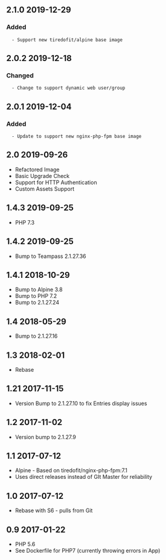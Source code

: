## 2.1.0 2019-12-29 <dave at tiredofit dot ca>

   ### Added
      - Support new tiredofit/alpine base image


## 2.0.2 2019-12-18 <dave at tiredofit dot ca>

   ### Changed
      - Change to support dynamic web user/group


## 2.0.1 2019-12-04 <dave at tiredofit dot ca>

   ### Added
      - Update to support new nginx-php-fpm base image


## 2.0  2019-09-26 <dave at tiredofit dot ca>

* Refactored Image
* Basic Upgrade Check
* Support for HTTP Authentication
* Custom Assets Support

## 1.4.3 2019-09-25 <dave at tiredofit dot ca>

* PHP 7.3

## 1.4.2 2019-09-25 <dave at tiredofit dot ca>

* Bump to Teampass 2.1.27.36

## 1.4.1 2018-10-29 <dave at tiredofit dot ca>

* Bump to Alpine 3.8
* Bump to PHP 7.2
* Bump to 2.1.27.24

## 1.4 2018-05-29 <dave at tiredofit dot ca>

* Bump to 2.1.27.16

## 1.3 2018-02-01 <dave at tiredofit dot ca>

* Rebase
    
## 1.21 2017-11-15 <dave at tiredofit dot ca>

* Version Bump to 2.1.27.10 to fix Entries display issues

## 1.2 2017-11-02 <dave at tiredofit dot ca>

* Version bump to 2.1.27.9

## 1.1 2017-07-12 <dave at tiredofit dot ca>

* Alpine - Based on tiredofit/nginx-php-fpm:7.1
* Uses direct releases instead of GIt Master for reliability

## 1.0 2017-07-12 <dave at tiredofit dot ca>

* Rebase with S6 - pulls from Git

## 0.9 2017-01-22 <dave at tiredofit dot ca>

* PHP 5.6
* See Dockerfile for PHP7 (currently throwing errors in App)

